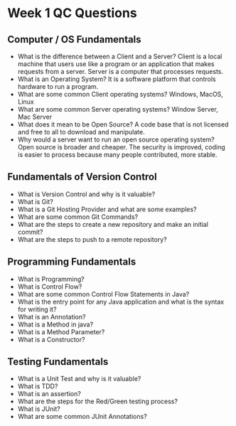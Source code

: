 # Week 1 QC Questions

## Computer / OS Fundamentals

- What is the difference between a Client and a Server?
Client is a local machine that users use like a program or an application that makes requests from a server. Server is a computer that processes requests.
- What is an Operating System?
It is a software platform that controls hardware to run a program.
- What are some common Client operating systems?
Windows, MacOS, Linux
- What are some common Server operating systems?
Window Server, Mac Server
- What does it mean to be Open Source?
A code base that is not licensed and free to all to download and manipulate.
- Why would a server want to run an open source operating system?
Open source is broader and cheaper. The security is improved, coding is easier to process because many people contributed, more stable. 

## Fundamentals of Version Control

- What is Version Control and why is it valuable?
- What is Git?
- What is a Git Hosting Provider and what are some examples?
- What are some common Git Commands?
- What are the steps to create a new repository and make an initial commit?
- What are the steps to push to a remote repository?

## Programming Fundamentals

- What is Programming?
- What is Control Flow?
- What are some common Control Flow Statements in Java?
- What is the entry point for any Java application and what is the syntax for writing it?
- What is an Annotation?
- What is a Method in java?
- What is a Method Parameter?
- What is a Constructor?

## Testing Fundamentals

- What is a Unit Test and why is it valuable?
- What is TDD?
- What is an assertion?
- What are the steps for the Red/Green testing process?
- What is JUnit?
- What are some common JUnit Annotations?
